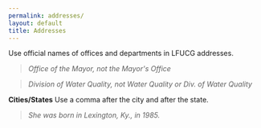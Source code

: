 ```yaml
---
permalink: addresses/
layout: default
title: Addresses
---
```


Use official names of offices and departments in LFUCG addresses.

> _Office of the Mayor, not the Mayor's Office_

> _Division of Water Quality, not Water Quality or Div. of Water Quality_


**Cities/States** 
Use a comma after the city and after the state.

> *She was born in Lexington, Ky., in 1985.*
